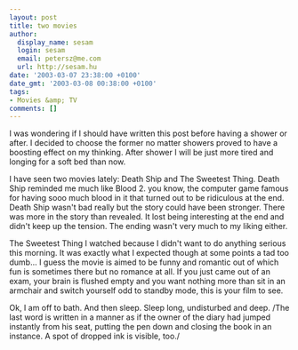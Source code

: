```yaml
---
layout: post
title: two movies
author:
  display_name: sesam
  login: sesam
  email: petersz@me.com
  url: http://sesam.hu
date: '2003-03-07 23:38:00 +0100'
date_gmt: '2003-03-08 00:38:00 +0100'
tags:
- Movies &amp; TV
comments: []
---
```


I was wondering if I should have written this post before having a shower or after. I decided to choose the former no matter showers proved to have a boosting effect on my thinking. After shower I will be just more tired and longing for a soft bed than now.

I have seen two movies lately: Death Ship and The Sweetest Thing. Death Ship reminded me much like Blood 2. you know, the computer game famous for having sooo much blood in it that turned out to be ridiculous at the end. Death Ship wasn't bad really but the story could have been stronger. There was more in the story than revealed. It lost being interesting at the end and didn't keep up the tension. The ending wasn't very much to my liking either.

The Sweetest Thing I watched because I didn't want to do anything serious this morning. It was exactly what I expected though at some points a tad too dumb... I guess the movie is aimed to be funny and romantic out of which fun is sometimes there but no romance at all. If you just came out of an exam, your brain is flushed empty and you want nothing more than sit in an armchair and switch yourself odd to standby mode, this is your film to see.

Ok, I am off to bath. And then sleep. Sleep long, undisturbed and deep. /The last word is written in a manner as if the owner of the diary had jumped instantly from his seat, putting the pen down and closing the book in an instance. A spot of dropped ink is visible, too./
